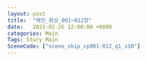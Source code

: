 ```yaml
---
layout: post
title:  "메인_회상_001~012장"
date:   2021-02-26 12:00:00 +0000
categories: Main
Tags: Story Main
SceneCode: ["scene_skip_cp001-012_q1_s10"]
---
```

